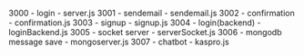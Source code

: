 3000 - login - server.js
3001 - sendemail - sendemail.js
3002 - confirmation - confirmation.js
3003 - signup - signup.js
3004 - login(backend) - loginBackend.js
3005 - socket server - serverSocket.js
3006 - mongodb message save - mongoserver.js
3007 - chatbot - kaspro.js